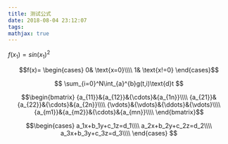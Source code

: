 ```yaml
---
title: 测试公式
date: 2018-08-04 23:12:07
tags:
mathjax: true
---
```

$f(x_1) = sin(x_1)^2$

$$f(x)=
\begin{cases}
0& \text{x=0}\\\\
1& \text{x!=0}
\end{cases}$$


$$
\sum_{i=0}^N\int_{a}^{b}g(t,i)\text{d}t
$$

$$\begin{bmatrix}
{a_{11}}&{a_{12}}&{\cdots}&{a_{1n}}\\\\
{a_{21}}&{a_{22}}&{\cdots}&{a_{2n}}\\\\
{\vdots}&{\vdots}&{\ddots}&{\vdots}\\\\
{a_{m1}}&{a_{m2}}&{\cdots}&{a_{mn}}\\\\
\end{bmatrix}$$


$$\begin{cases}
a_1x+b_1y+c_1z=d_1\\\\
a_2x+b_2y+c_2z=d_2\\\\
a_3x+b_3y+c_3z=d_3\\\\
\end{cases}
$$